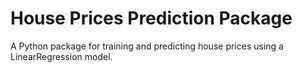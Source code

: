 # House Prices Prediction Package
A Python package for training and predicting house prices using a LinearRegression model.